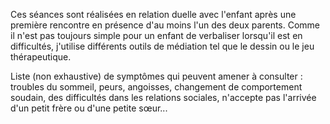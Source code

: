 ﻿Ces séances sont réalisées en relation duelle avec l'enfant après une première rencontre en présence d'au moins l'un des deux parents. Comme il n'est pas toujours simple pour un enfant de verbaliser lorsqu'il est en difficultés, j'utilise différents outils de médiation tel que le dessin ou le jeu thérapeutique.
 

Liste (non exhaustive) de symptômes qui peuvent amener à consulter : troubles du sommeil, peurs, angoisses, changement de comportement soudain, des difficultés dans les relations sociales, n'accepte pas l'arrivée d'un petit frère ou d'une petite sœur...

